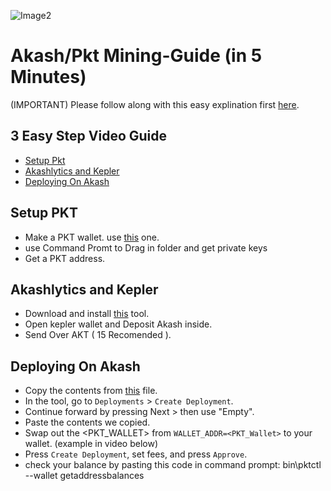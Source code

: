 ![Image2](https://user-images.githubusercontent.com/79159130/131248966-36ae0d51-6def-4693-8165-3d680b37cb30.png)



# Akash/Pkt Mining-Guide (in 5 Minutes)
(IMPORTANT) Please follow along with this easy explination 
first [here](https://www.youtube.com/watch?v=G-kFDTLMT0Y).
## 3 Easy Step Video Guide
 
 - [Setup Pkt](#Setup-Pkt)
 - [Akashlytics and Kepler](#Akashlytics-and-Kepler )
 - [Deploying On Akash](#Deploying-On-Akash)
## Setup PKT
 - Make a PKT wallet. use [this](http://pkt.world/wallet) one.
 - use Command Promt to Drag in folder and get private keys
 - Get a PKT address.
 
## Akashlytics and Kepler

 - Download and install [this](https://www.akashlytics.com/deploy) tool.
 - Open kepler wallet and Deposit Akash inside.
 - Send Over AKT ( 15 Recomended ).

## Deploying On Akash

 - Copy the contents from [this](https://github.com/ovrclk/pkt-miner/blob/main/deploy.yaml) file.
 - In the tool, go to `Deployments` > `Create Deployment`.
 - Continue forward by pressing Next > then use "Empty".
 - Paste the contents we copied.
 - Swap out the <PKT_WALLET> from `WALLET_ADDR=<PKT_Wallet>` to your wallet. (example in video below)
 - Press `Create Deployment`, set fees, and press `Approve`.
 - check your balance by pasting this code in command prompt: bin\pktctl --wallet getaddressbalances
 
